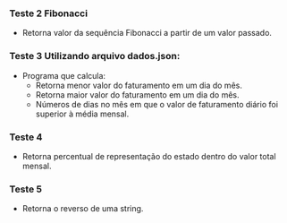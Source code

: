 ### Teste 2 Fibonacci
- Retorna valor da sequência Fibonacci a partir de um valor passado.
### Teste 3 Utilizando arquivo dados.json:
- Programa que calcula:
    - Retorna menor valor do faturamento em um dia do mês.
    - Retorna maior valor do faturamento em um dia do mês.
    - Números de dias no mês em que o valor de faturamento diário foi superior à média mensal.
### Teste 4 
- Retorna percentual de representação do estado dentro do valor total mensal.
### Teste 5
- Retorna o reverso de uma string.
